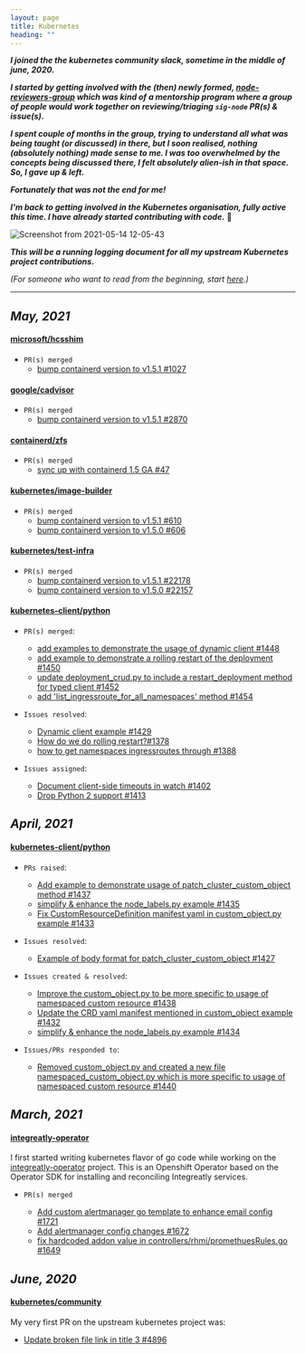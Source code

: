 ```yaml
---
layout: page
title: Kubernetes
heading: ""
---
```


***I joined the the kubernetes community slack, sometime in the middle of june, 2020.***

***I started by getting involved with the (then) newly formed, [node-reviewers-group](https://www.psaggu.com/kubernetes-mentorship/2020/07/30/node-reviewer-group-tasks.html) which was kind of a mentorship program where a group of people would work together on reviewing/triaging `sig-node` PR(s) & issue(s).***

***I spent couple of months in the group, trying to understand all what was being taught (or discussed) in there, but I soon realised, nothing (absolutely nothing) made sense to me. I was too overwhelmed by the concepts being discussed there, I felt absolutely alien-ish in that space. So, I gave up & left.***

***Fortunately that was not the end for me!***

***I'm back to getting involved in the Kubernetes organisation, fully active this time. I have already started contributing with code.*** 🙂


![Screenshot from 2021-05-14 12-05-43](https://user-images.githubusercontent.com/30499743/118231546-f30ca980-b4ac-11eb-9fd8-2d90e6d9e51e.png)


***This will be a running logging document for all my upstream Kubernetes project contributions.***


*(For someone who want to read from the beginning, start [here](https://www.psaggu.com/kubernetes.html#june-2020).)*

---

## *May, 2021*

#### [microsoft/hcsshim](https://github.com/microsoft/hcsshim)

- `PR(s) merged`
   - [bump containerd version to v1.5.1 #1027](https://github.com/microsoft/hcsshim/pull/1027#event-4745184459)


#### [google/cadvisor](https://github.com/google/cadvisor/)

- `PR(s) merged`    
   - [bump containerd version to v1.5.1 #2870](https://github.com/google/cadvisor/pull/2870)

#### [containerd/zfs](https://github.com/containerd/zfs/)

- `PR(s) merged`
   - [sync up with containerd 1.5 GA #47](https://github.com/containerd/zfs/pull/47)

#### [kubernetes/image-builder](https://github.com/kubernetes-sigs/image-builder)

- `PR(s) merged`
   - [bump containerd version to v1.5.1 #610](https://github.com/kubernetes-sigs/image-builder/pull/610)
   - [bump containerd version to v1.5.0 #606](https://github.com/kubernetes-sigs/image-builder/pull/606)


#### [kubernetes/test-infra](https://github.com/kubernetes/test-infra)

- `PR(s) merged`
   - [bump containerd version to v1.5.1 #22178](https://github.com/kubernetes/test-infra/pull/22178)
   - [bump containerd version to v1.5.0 #22157](https://github.com/kubernetes/test-infra/pull/22157)

#### [ kubernetes-client/python ](https://github.com/kubernetes-client/python)

- `PR(s) merged`:
    - [add examples to demonstrate the usage of dynamic client #1448](https://github.com/kubernetes-client/python/pull/1448)
    - [add example to demonstrate a rolling restart of the deployment #1450](https://github.com/kubernetes-client/python/pull/1450)
    - [update deployment_crud.py to include a restart_deployment method for typed client #1452](https://github.com/kubernetes-client/python/pull/1452)
    - [add 'list_ingressroute_for_all_namespaces' method #1454](https://github.com/kubernetes-client/python/pull/1454)

- `Issues resolved`:
    -  [Dynamic client example #1429](https://github.com/kubernetes-client/python/issues/1429)
    -  [How do we do rolling restart?#1378](https://github.com/kubernetes-client/python/issues/1378)
    - [how to get namespaces ingressroutes through #1388](https://github.com/kubernetes-client/python/issues/1388)

- `Issues assigned`:
    -  [Document client-side timeouts in watch #1402](https://github.com/kubernetes-client/python/issues/1402)
    -  [Drop Python 2 support #1413](https://github.com/kubernetes-client/python/issues/1413)



## *April, 2021*

#### [ kubernetes-client/python ](https://github.com/kubernetes-client/python)

- `PRs raised`:
    - [Add example to demonstrate usage of patch_cluster_custom_object method #1437](https://github.com/kubernetes-client/python/pull/1437) 
    - [simplify & enhance the node_labels.py example #1435](https://github.com/kubernetes-client/python/pull/1435)
    - [Fix CustomResourceDefinition manifest yaml in custom_object.py example #1433 ](https://github.com/kubernetes-client/python/pull/1433)
    
- `Issues resolved`:
    - [Example of body format for patch_cluster_custom_object #1427](https://github.com/kubernetes-client/python/issues/1427)

   
- `Issues created & resolved`:
    - [Improve the custom_object.py to be more specific to usage of namespaced custom resource #1438](https://github.com/kubernetes-client/python/issues/1438)
    - [Update the CRD yaml manifest mentioned in custom_object example #1432](https://github.com/kubernetes-client/python/issues/1432)
    - [simplify & enhance the node_labels.py example #1434](https://github.com/kubernetes-client/python/issues/1434)

- `Issues/PRs responded to`:
    -  [Removed custom_object.py and created a new file namespaced_custom_object.py which is more specific to usage of namespaced custom resource #1440](https://github.com/kubernetes-client/python/pull/1440)

## *March, 2021*

#### [integreatly-operator](https://github.com/integr8ly/integreatly-operator)

I first started writing kubernetes flavor of go code while working on the [integreatly-operator](https://github.com/integr8ly/integreatly-operator) project. This is an Openshift Operator based on the Operator SDK for installing and reconciling Integreatly services.


- `PR(s) merged`

    - [Add custom alertmanager go template to enhance email config #1721](https://github.com/integr8ly/integreatly-operator/pull/1721)
    - [Add alertmanager config changes #1672](https://github.com/integr8ly/integreatly-operator/pull/1672)
    - [fix hardcoded addon value in controllers/rhmi/promethuesRules.go #1649](https://github.com/integr8ly/integreatly-operator/pull/1649)

## *June, 2020*

#### [kubernetes/community](https://github.com/kubernetes/community/)

My very first PR on the upstream kubernetes project was:

- [Update broken file link in title 3 #4896](https://github.com/kubernetes/community/pull/4896)
